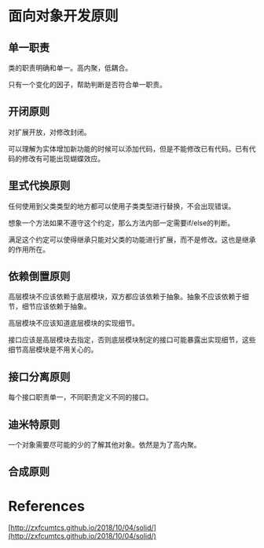 
# 面向对象开发原则

## 单一职责

类的职责明确和单一。高内聚，低耦合。

只有一个变化的因子，帮助判断是否符合单一职责。

## 开闭原则

对扩展开放，对修改封闭。

可以理解为实体增加新功能的时候可以添加代码，但是不能修改已有代码。已有代码的修改有可能出现蝴蝶效应。

## 里式代换原则

任何使用到父类类型的地方都可以使用子类类型进行替换，不会出现错误。

想象一个方法如果不遵守这个约定，那么方法内部一定需要if/else的判断。

满足这个约定可以使得继承只能对父类的功能进行扩展，而不是修改。这也是继承的作用所在。

## 依赖倒置原则

高层模块不应该依赖于底层模块，双方都应该依赖于抽象。抽象不应该依赖于细节，细节应该依赖于抽象。

高层模块不应该知道底层模块的实现细节。

接口应该是高层模块去指定，否则底层模块制定的接口可能暴露出实现细节，这些细节高层模块是不用关心的。

## 接口分离原则

每个接口职责单一，不同职责定义不同的接口。

## 迪米特原则

一个对象需要尽可能的少的了解其他对象。依然是为了高内聚。

## 合成原则

# References

[http://zxfcumtcs.github.io/2018/10/04/solid/](http://zxfcumtcs.github.io/2018/10/04/solid/)

